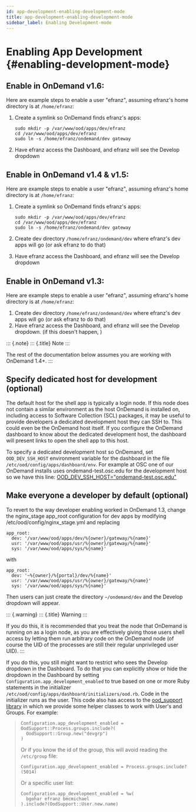 ```yaml
---
id: app-development-enabling-development-mode
title: app-development-enabling-development-mode
sidebar_label: Enabling Development-mode
---
```

Enabling App Development {#enabling-development-mode}
========================

Enable in OnDemand v1.6:
------------------------

Here are example steps to enable a user \"efranz\", assuming efranz\'s
home directory is at `/home/efranz`:

1.  Create a symlink so OnDemand finds efranz\'s apps:

    ``` {.sh}
    sudo mkdir -p /var/www/ood/apps/dev/efranz
    cd /var/www/ood/apps/dev/efranz
    sudo ln -s /home/efranz/ondemand/dev gateway
    ```

2.  Have efranz access the Dashboard, and efranz will see the Develop
    dropdown

Enable in OnDemand v1.4 & v1.5:
-------------------------------

Here are example steps to enable a user \"efranz\", assuming efranz\'s
home directory is at `/home/efranz`:

1.  Create a symlink so OnDemand finds efranz\'s apps:

    ``` {.sh}
    sudo mkdir -p /var/www/ood/apps/dev/efranz
    cd /var/www/ood/apps/dev/efranz
    sudo ln -s /home/efranz/ondemand/dev gateway
    ```

2.  Create dev directory `/home/efranz/ondemand/dev` where efranz\'s dev
    apps will go (or ask efranz to do that)

3.  Have efranz access the Dashboard, and efranz will see the Develop
    dropdown

Enable in OnDemand v1.3:
------------------------

Here are example steps to enable a user \"efranz\", assuming efranz\'s
home directory is at `/home/efranz`:

1.  Create dev directory `/home/efranz/ondemand/dev` where efranz\'s dev
    apps will go (or ask efranz to do that)
2.  Have efranz access the Dashboard, and efranz will see the Develop
    dropdown. (if this doesn\'t happen, )

::: {.note}
::: {.title}
Note
:::

The rest of the documentation below assumes you are working with
OnDemand 1.4+.
:::

Specify dedicated host for development (optional)
-------------------------------------------------

The default host for the shell app is typically a login node. If this
node does not contain a similar environment as the host OnDemand is
installed on, including access to Software Collection (SCL) packages, it
may be useful to provide developers a dedicated development host they
can SSH to. This could even be the OnDemand host itself. If you
configure the OnDemand dashboard to know about the dedicated development
host, the dashboard will present links to open the shell app to this
host.

To specify a dedicated development host so OnDemand, set
`OOD_DEV_SSH_HOST` environment variable for the dashboard in the file
`/etc/ood/config/apps/dashboard/env`. For example at OSC one of our
OnDemand installs uses ondemand-test.osc.edu for the development host so
we have this line:
[OOD\_DEV\_SSH\_HOST=\"ondemand-test.osc.edu\"](https://github.com/OSC/osc-ood-config/blob/bde54e4c5a9fd756f74ac981f8c607320e9a0bf0/ondemand.osc.edu/apps/dashboard/env#L20)

Make everyone a developer by default (optional)
-----------------------------------------------

To revert to the way developer enabling worked in OnDemand 1.3, change
the nginx\_stage app\_root configuration for dev apps by modifying
/etc/ood/config/nginx\_stage.yml and replacing

``` {.yaml}
app_root:
  dev: '/var/www/ood/apps/dev/%{owner}/gateway/%{name}'
  usr: '/var/www/ood/apps/usr/%{owner}/gateway/%{name}'
  sys: '/var/www/ood/apps/sys/%{name}'
```

with

``` {.yaml}
app_root:
  dev: '~%{owner}/%{portal}/dev/%{name}'
  usr: '/var/www/ood/apps/usr/%{owner}/gateway/%{name}'
  sys: '/var/www/ood/apps/sys/%{name}'
```

Then users can just create the directory `~/ondemand/dev` and the
Develop dropdown will appear.

::: {.warning}
::: {.title}
Warning
:::

If you do this, it is recommended that you treat the node that OnDemand
is running on as a login node, as you are effectively giving those users
shell access by letting them run arbitrary code on the OnDemand node (of
course the UID of the processes are still their regular unprivileged
user UID).
:::

If you do this, you still might want to restrict who sees the Develop
dropdown in the Dashboard. To do that you can explicitly show or hide
the dropdown in the Dashboard by setting
`Configuration.app_development_enabled` to true based on one or more
Ruby statements in the initializer
`/etc/ood/config/apps/dashboard/initializers/ood.rb`. Code in the
initializer runs as the user. This code also has access to the
[ood\_support library](http://www.rubydoc.info/github/OSC/ood_support)
in which we provide some helper classes to work with User\'s and Groups.
For example:

> ``` {.ruby}
> Configuration.app_development_enabled = OodSupport::Process.groups.include?(
>   OodSupport::Group.new("devgrp")
> )
> ```
>
> Or if you know the id of the group, this will avoid reading the
> `/etc/group` file:
>
> ``` {.ruby}
> Configuration.app_development_enabled = Process.groups.include?(5014)
> ```
>
> Or a specific user list:
>
> ``` {.ruby}
> Configuration.app_development_enabled = %w(
>   bgohar efranz bmcmichael
> ).include?(OodSupport::User.new.name)
> ```
